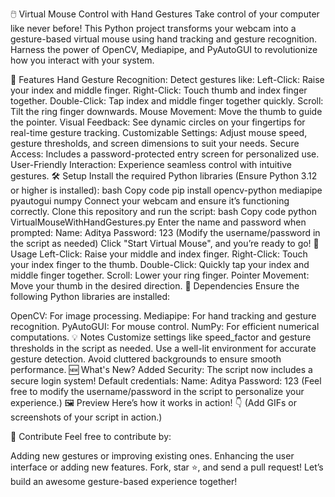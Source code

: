🖱️ Virtual Mouse Control with Hand Gestures
Take control of your computer like never before! This Python project transforms your webcam into a gesture-based virtual mouse using hand tracking and gesture recognition. Harness the power of OpenCV, Mediapipe, and PyAutoGUI to revolutionize how you interact with your system.

🌟 Features
Hand Gesture Recognition: Detect gestures like:
Left-Click: Raise your index and middle finger.
Right-Click: Touch thumb and index finger together.
Double-Click: Tap index and middle finger together quickly.
Scroll: Tilt the ring finger downwards.
Mouse Movement: Move the thumb to guide the pointer.
Visual Feedback: See dynamic circles on your fingertips for real-time gesture tracking.
Customizable Settings: Adjust mouse speed, gesture thresholds, and screen dimensions to suit your needs.
Secure Access: Includes a password-protected entry screen for personalized use.
User-Friendly Interaction: Experience seamless control with intuitive gestures.
🛠️ Setup
Install the required Python libraries (Ensure Python 3.12 or higher is installed):
bash
Copy code
pip install opencv-python mediapipe pyautogui numpy
Connect your webcam and ensure it’s functioning correctly.
Clone this repository and run the script:
bash
Copy code
python VirtualMouseWithHandGestures.py
Enter the name and password when prompted:
Name: Aditya
Password: 123
(Modify the username/password in the script as needed)
Click "Start Virtual Mouse", and you’re ready to go!
🎥 Usage
Left-Click: Raise your middle and index finger.
Right-Click: Touch your index finger to the thumb.
Double-Click: Quickly tap your index and middle finger together.
Scroll: Lower your ring finger.
Pointer Movement: Move your thumb in the desired direction.
🧰 Dependencies
Ensure the following Python libraries are installed:

OpenCV: For image processing.
Mediapipe: For hand tracking and gesture recognition.
PyAutoGUI: For mouse control.
NumPy: For efficient numerical computations.
💡 Notes
Customize settings like speed_factor and gesture thresholds in the script as needed.
Use a well-lit environment for accurate gesture detection.
Avoid cluttered backgrounds to ensure smooth performance.
🆕 What's New?
Added Security: The script now includes a secure login system!
Default credentials:
Name: Aditya
Password: 123
(Feel free to modify the username/password in the script to personalize your experience.)
🖼️ Preview
Here’s how it works in action! 👇 (Add GIFs or screenshots of your script in action.)

🥳 Contribute
Feel free to contribute by:

Adding new gestures or improving existing ones.
Enhancing the user interface or adding new features.
Fork, star ⭐, and send a pull request! Let’s build an awesome gesture-based experience together!
